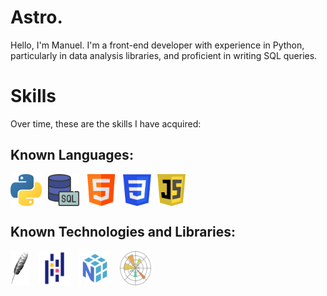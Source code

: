 # Astro.
<p>
Hello, I'm Manuel. I'm a front-end developer with experience in Python, particularly in data analysis libraries, and proficient in writing SQL queries.
</p>

# Skills
<p>
Over time, these are the skills I have acquired:
</p>

## Known Languages:
<div style="display: flex; gap: 10px;">
  <img src="./python.png" alt="Python" title="Python" width="50">
  <img src="./sql.png" alt="SQL" title="SQL" width="50">
  <img src="./html.png" alt="HTML" title="HTML" width="50">
  <img src="./css.png" alt="CSS" title="CSS" height="51">
  <img src="./js.png" alt="JavaScript" title="JavaScript" height="51">
</div>

## Known Technologies and Libraries:
<div style="display: flex; gap: 15px;">
  <img src="./tkinter.png" alt="Tkinter" title="Tkinter" width="30">
  <img src="./pandas.png" alt="Pandas" title="Pandas" width="50">
  <img src="./numpy.png" alt="NumPy" title="NumPy" width="50">
  <img src="./matplotlib.png" alt="Matplotlib" title="Matplotlib" width="50">
</div>
